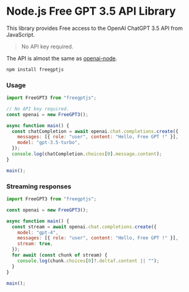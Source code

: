 # Node.js Free GPT 3.5 API Library

This library provides Free access to the OpenAI ChatGPT 3.5 API from JavaScript.

> No API key required.

The API is almost the same as [openai-node](https://github.com/openai/openai-node/tree/master).

```bash
npm install freegptjs
```

### Usage

```js
import FreeGPT3 from "freegptjs";

// No API key required.
const openai = new FreeGPT3();

async function main() {
  const chatCompletion = await openai.chat.completions.create({
    messages: [{ role: "user", content: "Hello, Free GPT !" }],
    model: "gpt-3.5-turbo",
  });
  console.log(chatCompletion.choices[0].message.content);
}

main();
```

### Streaming responses

```js
import FreeGPT3 from "freegptjs";

const openai = new FreeGPT3();

async function main() {
  const stream = await openai.chat.completions.create({
    model: "gpt-4",
    messages: [{ role: "user", content: "Hello, Free GPT !" }],
    stream: true,
  });
  for await (const chunk of stream) {
    console.log(chunk.choices[0]?.delta?.content || "");
  }
}

main();
```
